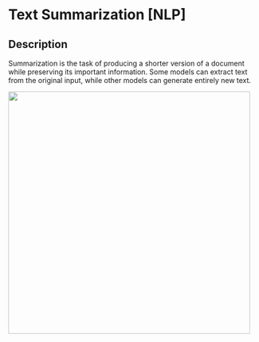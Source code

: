 # Text Summarization [NLP]

## Description

Summarization is the task of producing a shorter version of a document while preserving its important information. Some models can extract text from the original input, while other models can generate entirely new text.

<img src="image1.png" style="width:5.05729in" />
